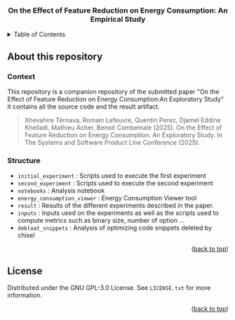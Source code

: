 <h3 align="center">On the Effect of Feature Reduction on Energy Consumption: An Empirical Study</h3>



<details>
  <summary>Table of Contents</summary>
  <ol>
    <li>
      <a href="#about-this-repository">About This Repository</a>
      <ul>
        <li><a href="#Context">Context</a></li>
        <li><a href="#Structure">Structure</a></li>
      </ul>
    </li>
    <li>
      <a href="#reproducing-experiments">Reproducing the experiments</a>
    </li>
    <li><a href="#license">License</a></li>
  </ol>
</details>

<!-- ABOUT THE PROJECT -->
## About this repository
### Context
This repository is a companion repository of the submitted paper "On the Effect of Feature Reduction on Energy Consumption:An Exploratory Study" it contains all the source code and the result artifact.

>Xhevahire Tërnava, Romain Lefeuvre, Quentin Perez, Djamel Eddine Khelladi, Mathieu Acher, Benoit Combemale (2025). On the Effect of Feature Reduction on Energy Consumption: An Exploratory Study. In The Systems and Software Product Line Conference (2025).


### Structure
* ```initial_experiment``` : Scripts used to execute the first experiment
* ```second_experiment``` : Scripts used to execute the second experiment
* ```notebooks``` : Analysis notebook
* ```energy_consumption_viewer``` : Energy Consumption Viewer tool
* ```result``` : Results of the different experiments described in the paper.
* ```inputs``` : Inputs used on the experiments as well as the scripts used to compute metrics such as binary size, number of option ...
* ```debloat_snippets``` : Analysis of optimizing code snippets deleted by chisel

  
<p align="right">(<a href="#readme-top">back to top</a>)</p>


<!-- LICENSE -->
## License

Distributed under the GNU GPL-3.0 License. See `LICENSE.txt` for more information.

<p align="right">(<a href="#readme-top">back to top</a>)</p>
